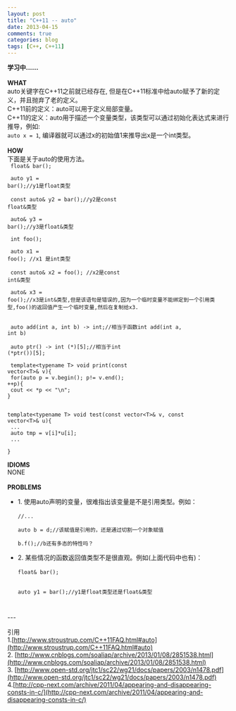 ```yaml
---
layout: post
title: "C++11 -- auto"
date: 2013-04-15
comments: true
categories: blog
tags: [C++, C++11] 
---
```

**学习中......**<br/><br/>
**WHAT**<br/>
auto关键字在C++11之前就已经存在, 但是在C++11标准中给auto赋予了新的定义，并且抛弃了老的定义。<br/>
C++11前的定义：auto可以用于定义局部变量。
<br/>
C++11的定义：auto用于描述一个变量类型，该类型可以通过初始化表达式来进行推导，例如:<code> auto x = 1</code>, 编译器就可以通过x的初始值1来推导出x是一个int类型。
<br/><br/>
**HOW**<br/>
下面是关于auto的使用方法。<br/>
<code>
float& bar();<br/><br/>
auto y1 = bar();//y1是float类型<br/><br/>
const auto& y2 = bar();//y2是const float&类型<br/><br/>
auto& y3 = bar();//y3是float&类型<br/><br/>
int foo();<br/><br/>
auto x1 = foo(); //x1 是int类型<br/><br/>
const auto& x2 = foo(); //x2是const int&类型<br/><br/>
auto& x3 = foo();//x3是int&类型,但是该语句是错误的,因为一个临时变量不能绑定到一个引用类型,foo()的返回值产生一个临时变量,然后在复制给x3.
<br/><br/>
auto add(int a, int b) -> int;//相当于函数int add(int a, int b)<br/><br/>
auto ptr() -> int (*)[5];//相当于int (*ptr())[5];<br/><br/>
template&lt;typename T> void print(const vector&lt;T>& v){<br/>
for(auto p = v.begin(); p!= v.end(); ++p){<br/>
cout &lt;&lt; *p &lt;&lt; "\n";<br/>}<br/><br/>
template&lt;typename T>
void test(const vector&lt;T>& v, const vector&lt;T>& u){<br/>
...<br/>
auto tmp = v[i]*u[i];<br/>
...
<br/>}
</code>

**IDIOMS**<br/>
NONE<br/>
<br/>
**PROBLEMS**
<ul>
<li>
1. 使用auto声明的变量，很难指出该变量是不是引用类型。例如：<br/>
<code>
//...<br/>
auto b = d;//该赋值是引用的，还是通过切割一个对象赋值<br/>
b.f();//b还有多态的特性吗？<br/>
</code>
</li>
<li>
2. 某些情况的函数返回值类型不是很直观。例如(上面代码中也有)：<br/>
<code>
float& bar();<br/><br/>
auto y1 = bar();//y1是float类型还是float&类型<br/><br/>
</code>
</li>
</ul>
---

引用<br/>
1.[http://www.stroustrup.com/C++11FAQ.html#auto](http://www.stroustrup.com/C++11FAQ.html#auto)<br/>
2. [http://www.cnblogs.com/soaliap/archive/2013/01/08/2851538.html](http://www.cnblogs.com/soaliap/archive/2013/01/08/2851538.html)<br/>
3. [http://www.open-std.org/jtc1/sc22/wg21/docs/papers/2003/n1478.pdf](http://www.open-std.org/jtc1/sc22/wg21/docs/papers/2003/n1478.pdf)<br/>
4.[http://cpp-next.com/archive/2011/04/appearing-and-disappearing-consts-in-c/](http://cpp-next.com/archive/2011/04/appearing-and-disappearing-consts-in-c/)<br/>